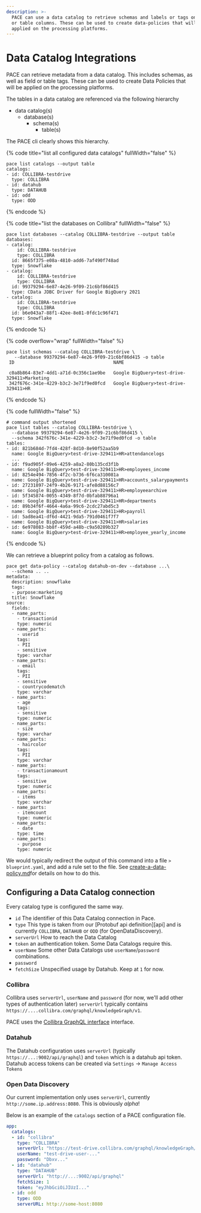 ```yaml
---
description: >-
  PACE can use a data catalog to retrieve schemas and labels or tags on tables
  or table columns. These can be used to create data-policies that will be
  applied on the processing platforms.
---
```


# Data Catalog Integrations

PACE can retrieve metadata from a data catalog. This includes schemas, as well as field or table tags. These can be used to create Data Policies that will be applied on the processing platforms.

The tables in a data catalog are referenced via the following hierarchy

* data catalog(s)
  * database(s)
    * schema(s)
      * table(s)

The PACE cli clearly shows this hierarchy.

{% code title="list all configured data catalogs" fullWidth="false" %}
```
pace list catalogs --output table
catalogs:
- id: COLLIBRA-testdrive
  type: COLLIBRA
- id: datahub
  type: DATAHUB
- id: odd
  type: ODD
```
{% endcode %}

{% code title="list the databases on Collibra" fullWidth="false" %}
```
pace list databases --catalog COLLIBRA-testdrive --output table
databases:
- catalog:
    id: COLLIBRA-testdrive
    type: COLLIBRA
  id: 8665f375-e08a-4810-add6-7af490f748ad
  type: Snowflake
- catalog:
    id: COLLIBRA-testdrive
    type: COLLIBRA
  id: 99379294-6e87-4e26-9f09-21c6bf86d415
  type: CData JDBC Driver for Google BigQuery 2021
- catalog:
    id: COLLIBRA-testdrive
    type: COLLIBRA
  id: b6e043a7-88f1-42ee-8e81-0fdc1c96f471
  type: Snowflake
```
{% endcode %}

{% code overflow="wrap" fullWidth="false" %}
```
pace list schemas --catalog COLLIBRA-testdrive \
   --database 99379294-6e87-4e26-9f09-21c6bf86d415 -o table
 ID                                     NAME

 c0a8b864-83e7-4dd1-a71d-0c356c1ae9be   Google BigQuery>test-drive-329411>Marketing
 342f676c-341e-4229-b3c2-3e71f9ed0fcd   Google BigQuery>test-drive-329411>HR

```
{% endcode %}

{% code fullWidth="false" %}
```
# command output shortened
pace list tables --catalog COLLIBRA-testdrive \
  --database 99379294-6e87-4e26-9f09-21c6bf86d415 \
  --schema 342f676c-341e-4229-b3c2-3e71f9ed0fcd -o table
tables:
- id: 821b684d-7fd4-428f-8d10-8e90f52aa5b9
  name: Google BigQuery>test-drive-329411>HR>attendancelogs
  ...
- id: f9ad905f-09e6-4259-a8a2-80b135cd3f1b
  name: Google BigQuery>test-drive-329411>HR>employees_income
- id: 8254e494-7856-4f2c-b736-6f6ca310081a
  name: Google BigQuery>test-drive-329411>HR>accounts_salarypayments
- id: 27231897-24f9-4b26-9171-afe8d88156c7
  name: Google BigQuery>test-drive-329411>HR>employeearchive
- id: 5f345874-0055-4349-8f7d-0bfab88796a1
  name: Google BigQuery>test-drive-329411>HR>departments
- id: 89b34f6f-4664-4a6a-99c6-2cdc27abd5c3
  name: Google BigQuery>test-drive-329411>HR>payroll
- id: 5ad8ea41-df6d-4421-9da5-791d0461f7f7
  name: Google BigQuery>test-drive-329411>HR>salaries
- id: 6e978083-bb8f-459d-a48b-c9a50289b327
  name: Google BigQuery>test-drive-329411>HR>employee_yearly_income
```
{% endcode %}

We can retrieve a blueprint policy from a catalog as follows.

```
pace get data-policy --catalog datahub-on-dev --database ...\
  --schema .. .. 
metadata:
  description: snowflake
  tags:
  - purpose:marketing
  title: Snowflake
source:
  fields:
  - name_parts:
    - transactionid
    type: numeric
  - name_parts:
    - userid
    tags:
    - PII
    - sensitive
    type: varchar
  - name_parts:
    - email
    tags:
    - PII
    - sensitive
    - countrycodematch
    type: varchar
  - name_parts:
    - age
    tags:
    - sensitive
    type: numeric
  - name_parts:
    - size
    type: varchar
  - name_parts:
    - haircolor
    tags:
    - PII
    type: varchar
  - name_parts:
    - transactionamount
    tags:
    - sensitive
    type: numeric
  - name_parts:
    - items
    type: varchar
  - name_parts:
    - itemcount
    type: numeric
  - name_parts:
    - date
    type: time
  - name_parts:
    - purpose
    type: numeric

```

We would typically redirect the output of this command into a file `> blueprint.yaml`, and add a rule set to the file. See [create-a-data-policy.md](../../../pace-server/getting-started/create-a-data-policy.md "mention")for details on how to do this.

## Configuring a Data Catalog connection

Every catalog type is configured the same way.

* `id` The identifier of this Data Catalog connection in Pace.
* `type` This type is taken from our \[Protobuf api definition]\[api] and is currently `COLLIBRA`, `DATAHUB` or `ODD` (for OpenDataDiscovery).
* `serverUrl` How to reach the Data Catalog
* `token` an authentication token. Some Data Catalogs require this.
* `userName` Some other Data Catalogs use `userName`/`password` combinations.
* `password`
* `fetchSize` Unspecified usage by Datahub. Keep at `1` for now.

### Collibra

Collibra uses `serverUrl`, `userName` and `password` (for now, we'll add other types of authentication later) `serverUrl` typically contains `https://....collibra.com/graphql/knowledgeGraph/v1`.

PACE uses the [Collibra GraphQL interface](https://developer.collibra.com/api/graphql/knowledge-graph-documentation) interface.

### Datahub

The Datahub configuration uses `serverUrl` (typically `https://...:9002/api/graphql`) and `token` which is a datahub api token. Datahub access tokens can be created via `Settings` → `Manage Access Tokens`

### Open Data Discovery

Our current implementation only uses `serverUrl`, currently `http://some.ip.address:8080`. This is obviously _alpha_!

Below is an example of the `catalogs` section of a PACE configuration file.

```yaml
app:
  catalogs:
  - id: "collibra"
    type: "COLLIBRA"
    serverUrl: "https://test-drive.collibra.com/graphql/knowledgeGraph/v1"
    userName: "test-drive-user-..."
    password: "Dbxv..."
  - id: "datahub"
    type: "DATAHUB"
    serverUrl: "http://...:9002/api/graphql"
    fetchSize: 1
    token: "eyJhbGciOiJIUzI..."
  - id: odd
    type: ODD
    serverURL: http://some-host:8080
```
